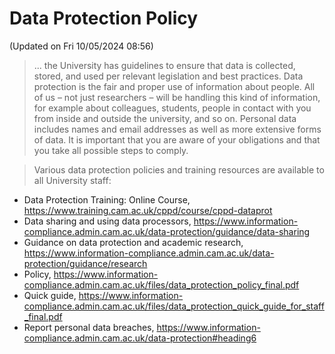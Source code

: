 # Data Protection Policy

(Updated on Fri 10/05/2024 08:56)

> ... the University has guidelines to ensure that data is collected, stored, and used per relevant legislation and best practices. Data protection is the fair and proper use of information about people. All of us – not just researchers – will be handling this kind of information, for example about colleagues, students, people in contact with you from inside and outside the university, and so on. Personal data includes names and email addresses as well as more extensive forms of data.  It is important that you are aware of your obligations and that you take all possible steps to comply.
 
> Various data protection policies and training resources are available to all University staff:


- Data Protection Training: Online Course, <https://www.training.cam.ac.uk/cppd/course/cppd-dataprot>
- Data sharing and using data processors, <https://www.information-compliance.admin.cam.ac.uk/data-protection/guidance/data-sharing>
- Guidance on data protection and academic research, <https://www.information-compliance.admin.cam.ac.uk/data-protection/guidance/research>
- Policy, <https://www.information-compliance.admin.cam.ac.uk/files/data_protection_policy_final.pdf>
- Quick guide, <https://www.information-compliance.admin.cam.ac.uk/files/data_protection_quick_guide_for_staff_final.pdf>
- Report personal data breaches, <https://www.information-compliance.admin.cam.ac.uk/data-protection#heading6>
